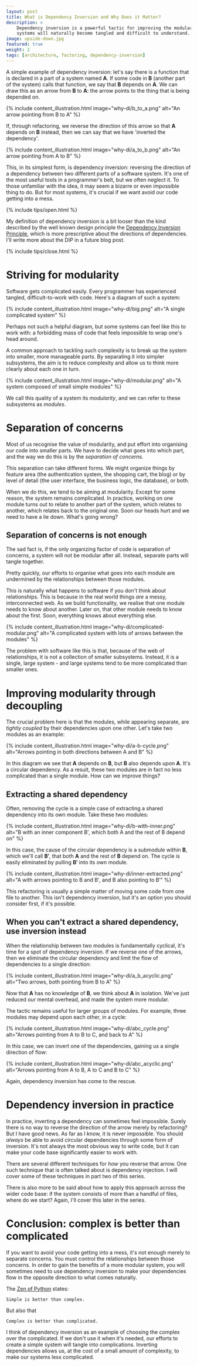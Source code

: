 ```yaml
---
layout: post
title: What is Dependency Inversion and Why Does it Matter?
description: >
    Dependency inversion is a powerful tactic for improving the modularity of software. Without it,
    systems will naturally become tangled and difficult to understand.
image: upside-down.jpg
featured: true
weight: 2
tags: [architecture, factoring, dependency-inversion]
---
```


A simple example of dependency inversion: let's say there is a function that is declared in a part of a system named **A**. If some code in **B**
(another part of the system) calls that function, we say that **B** depends on **A**. We can draw this as an arrow
from **B** to **A**: the arrow points to the thing that is being depended on.

{% include content_illustration.html image="why-di/b_to_a.png" alt="An arrow pointing from B to A" %}

If, through refactoring, we reverse the direction of this arrow so that **A** depends on **B** instead, then we can say
that we have 'inverted the dependency'.

{% include content_illustration.html image="why-di/a_to_b.png" alt="An arrow pointing from A to B" %}

This, in its simplest form, is dependency inversion: reversing the direction of a dependency between two different parts
of a software system. It's one of the most useful tools in a programmer's belt, but
we often neglect it. To those unfamiliar with the idea, it may seem a bizarre or even impossible thing to do. But for
most systems, it's crucial if we want avoid our code getting into a mess.

{% include tips/open.html %}    
  <p>My definition of dependency inversion is a bit looser than the kind described by the
  well known design principle the
  <a href="https://en.wikipedia.org/wiki/Dependency_inversion_principle">Dependency Inversion Principle</a>,
  which is more prescriptive about the directions of dependencies. I'll write more about the DIP in a future
  blog post.</p>
{% include tips/close.html %}

# Striving for modularity

Software gets complicated easily. Every programmer has experienced tangled, difficult-to-work with code.
Here's a diagram of such a system:

{% include content_illustration.html image="why-di/big.png" alt="A single complicated system" %}

Perhaps not such a helpful diagram, but some systems can feel like this to work with: a forbidding mass
of code that feels impossible to wrap one's head around.

A common approach to tackling such complexity is to break up the system into smaller, more manageable parts.
By separating it into simpler subsystems, the aim is to reduce complexity and allow us to think more clearly
about each one in turn.

{% include content_illustration.html image="why-di/modular.png" alt="A system composed of small simple modules" %}

We call this quality of a system its *modularity*, and we can refer to these subsystems as *modules*.

# Separation of concerns

Most of us recognise the value of modularity, and put effort into organising our code into smaller parts. We have to
decide what goes into which part, and the way we do this is by the *separation of concerns*.

This separation can take different forms. We might organize things by feature area
(the authentication system, the shopping cart, the blog) or by level of detail
(the user interface, the business logic, the database), or both.

When we do this, we tend to be aiming at modularity. Except for some reason, the system remains complicated.
In practice, working on one module turns out to relate to another part of the system,
which relates to another, which relates back to the original one. Soon our heads hurt and we need to have
a lie down. What's going wrong?

## Separation of concerns is not enough

The sad fact is, if the only organizing factor of code is separation of concerns, a system will not be
modular after all. Instead, separate parts will tangle together.

Pretty quickly, our efforts to organise what goes into each module are undermined by the relationships between those
modules.

This is naturally what happens to software if you don't think about relationships. This is because in the real world
things *are* a messy, interconnected web. As we build functionality, we realise that one module needs to know about
another. Later on, that other module needs to know about the first. Soon, everything knows about everything else.

{% include content_illustration.html image="why-di/complicated-modular.png" alt="A complicated system with lots of arrows between the modules" %}


The problem with software like this is that, because of the web of relationships, it is not a collection of smaller
subsystems. Instead, it is a single, large system - and large systems tend to be more complicated than smaller ones.

# Improving modularity through decoupling

The crucial problem here is that the modules, while appearing separate, are *tightly coupled* by their dependencies
upon one other. Let's take two modules as an example:

{% include content_illustration.html image="why-di/a-b-cycle.png" alt="Arrows pointing in both directions between A and B" %}

In this diagram we see that **A** depends on **B**, but **B** also depends upon **A**. It's a
circular dependency. As a result, these two modules are in fact no less complicated than a single module.
How can we improve things?

## Extracting a shared dependency

Often, removing the cycle is a simple case of extracting a shared dependency into its own module. Take these two
modules:

{% include content_illustration.html image="why-di/b-with-inner.png" alt="B with an inner component B&prime;, which both A and the rest of B depend on" %}

In this case, the cause of the circular dependency is a submodule within **B**, which we'll call **B&prime;**, that
both **A** and the rest of **B** depend on. The cycle is easily eliminated by pulling **B&prime;** into its
own module.

{% include content_illustration.html image="why-di/inner-extracted.png" alt="A with arrows pointing to B and B&prime;, and B also pointing to B&prime;" %}

This refactoring is usually a simple matter of moving some code from one file to another. This isn't dependency inversion,
but it's an option you should consider first, if it's possible.

## When you can't extract a shared dependency, use inversion instead 

When the relationship between two modules is fundamentally cyclical, it's time for a spot of dependency inversion.
If we reverse one of the arrows, then we eliminate the circular dependency and limit the flow of dependencies to a
single direction:

{% include content_illustration.html image="why-di/a_b_acyclic.png" alt="Two arrows, both pointing from B to A" %}

Now that **A** has no knowledge of **B**, we think about **A** in isolation. We've just reduced our mental overhead,
and made the system more modular.

The tactic remains useful for larger groups of modules. For example, three modules may depend upon each other, in
a cycle:

{% include content_illustration.html image="why-di/abc_cycle.png" alt="Arrows pointing from A to B to C, and back to A" %}

In this case, we can invert one of the dependencies, gaining us a single direction of flow:

{% include content_illustration.html image="why-di/abc_acyclic.png" alt="Arrows pointing from A to B, A to C and B to C" %}

Again, dependency inversion has come to the rescue.

# Dependency inversion in practice

In practice, inverting a dependency can sometimes feel impossible. Surely there is no way to reverse the direction of
the arrow merely by refactoring? But I have good news. As far as I know, it is never impossible.
You should *always* be able to avoid circular dependencies through some form of inversion. It's not always the most obvious way
to write code, but it can make your code base significantly easier to work with.

There are several different techniques for *how* you reverse that arrow. One such technique that is often
 talked about is dependency injection. I will cover some of these techniques in part two of this series.

There is also more to be said about how to apply this approach across the wider code base: if the system consists of
more than a handful of files, where do we start? Again, I'll cover this later in the series.

# Conclusion: complex is better than complicated

If you want to avoid your code getting into a mess, it's not enough merely to separate concerns. You must control the
relationships between those concerns. In order to gain the benefits of a more modular system,
you will sometimes need to use dependency inversion to make your dependencies flow in the opposite direction to what
comes naturally.

The [Zen of Python](https://en.wikipedia.org/wiki/Zen_of_Python) states:

    Simple is better than complex.

But also that

    Complex is better than complicated.

I think of dependency inversion as an example of choosing the complex over the complicated. If we don't use it when
it's needed, our efforts to create a simple system will tangle into complications. Inverting dependencies allows us,
at the cost of a small amount of complexity, to make our systems less complicated.